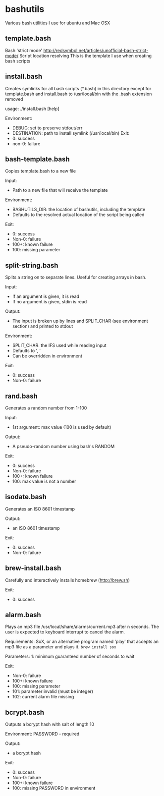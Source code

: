 bashutils
=========

Various bash utilities I use for ubuntu and Mac OSX

template.bash
-------------
Bash 'strict mode' http://redsymbol.net/articles/unofficial-bash-strict-mode/
Script location resolving
This is the template I use when creating bash scripts

install.bash
------------
Creates symlinks for all bash scripts (*.bash) in this directory except for 
template.bash and install.bash to /usr/local/bin with the .bash extension removed

 usage: ./install.bash [help]

Environment:
 - DEBUG: set to preserve stdout/err
 - DESTINATION: path to install symlink (/usr/local/bin)
Exit:
 - 0: success
 - non-0: failure

bash-template.bash
------------------
Copies template.bash to a new file

Input:
 - Path to a new file that will receive the template

Environment:
 - BASHUTILS_DIR: the location of bashutils, including the template
  - Defaults to the resolved actual location of the script being called

Exit:
 - 0: success
 - Non-0: failure
 - 100+: known failure
 - 100: missing parameter

split-string.bash
-----------------
Splits a string on to separate lines. Useful for creating arrays in bash.

Input:
 - If an argument is given, it is read
 - If no argument is given, stdin is read

Output:
 - The input is broken up by lines and SPLIT_CHAR (see environment section) 
 and printed to stdout

Environment:
 - SPLIT_CHAR: the IFS used while reading input
  - Defaults to ', '
  - Can be overridden in environment

Exit:
 - 0: success
 - Non-0: failure

rand.bash
------------------
Generates a random number from 1-100

Input:
 - 1st argument: max value (100 is used by default)

Output:
 - A pseudo-random number using bash's RANDOM

Exit:
 - 0: success
 - Non-0: failure
 - 100+: known failure
 - 100: max value is not a number

isodate.bash
------------------
Generates an ISO 8601 timestamp

Output:
 - an ISO 8601 timestamp

Exit:
 - 0: success
 - Non-0: failure

brew-install.bash
------------------
Carefully and interactively installs homebrew (http://brew.sh)

Exit:
 - 0: success

alarm.bash
----------
Plays an mp3 file /usr/local/share/alarms/current.mp3 after n seconds.
The user is expected to keyboard interrupt to cancel the alarm.

Requirements:
 SoX, or an alternative program named 'play' that accepts an mp3 file as a parameter and plays it.
 ```brew install sox```

Parameters:
 1: minimum guaranteed number of seconds to wait

Exit:
 - Non-0: failure
 - 100+: known failure
 - 100: missing parameter
 - 101: parameter invalid (must be integer)
 - 102: current alarm file missing

bcrypt.bash
-----------
Outputs a bcrypt hash with salt of length 10

Environment:
PASSWORD - required

Output:
 - a bcrypt hash

Exit:
 - 0: success
 - Non-0: failure
 - 100+: known failure
 - 100: missing PASSWORD in environment
